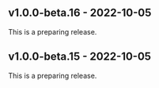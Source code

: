 ## v1.0.0-beta.16 - 2022-10-05

This is a preparing release.


## v1.0.0-beta.15 - 2022-10-05

This is a preparing release.
